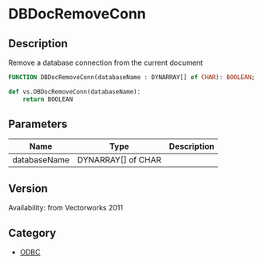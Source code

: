 # DBDocRemoveConn

## Description
Remove a database connection from the current document

```pascal
FUNCTION DBDocRemoveConn(databaseName : DYNARRAY[] of CHAR): BOOLEAN;
```

```python
def vs.DBDocRemoveConn(databaseName):
    return BOOLEAN
```

## Parameters
|Name|Type|Description|
|---|---|---|
|databaseName|DYNARRAY[] of CHAR|   |

## Version
Availability: from Vectorworks 2011

## Category
* [ODBC](../Categories/ODBC.md)
